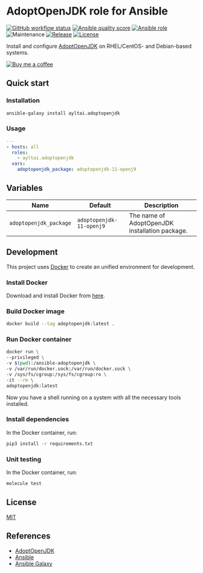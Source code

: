 # AdoptOpenJDK role for Ansible

[![GitHub workflow status](https://img.shields.io/github/workflow/status/ayltai/ansible-adoptopenjdk/CI?style=flat)](https://github.com/ayltai/ansible-adoptopenjdk/actions)
[![Ansible quality score](https://img.shields.io/badge/quality-5-success)](https://galaxy.ansible.com/ayltai/adoptopenjdk)
[![Ansible role](https://img.shields.io/badge/role-ayltai.adoptopenjdk-blue)](https://galaxy.ansible.com/ayltai/adoptopenjdk)
![Maintenance](https://img.shields.io/maintenance/yes/2020?style=flat)
[![Release](https://img.shields.io/github/release/ayltai/ansible-adoptopenjdk.svg?style=flat)](https://github.com/ayltai/ansible-adoptopenjdk/releases)
[![License](https://img.shields.io/github/license/ayltai/ansible-adoptopenjdk.svg?style=flat)](https://github.com/ayltai/ansible-adoptopenjdk/blob/master/LICENSE)

Install and configure [AdoptOpenJDK](https://adoptopenjdk.net/) on RHEL/CentOS- and Debian-based systems.

[![Buy me a coffee](https://img.shields.io/static/v1?label=Buy%20me%20a&message=coffee&color=important&style=flat&logo=buy-me-a-coffee&logoColor=white)](https://buymeacoff.ee/ayltai)

## Quick start

### Installation
```sh
ansible-galaxy install ayltai.adoptopenjdk
```

### Usage
```yaml
---
- hosts: all
  roles:
    - ayltai.adoptopenjdk
  vars:
    adoptopenjdk_package: adoptopenjdk-11-openj9
```

## Variables

| Name                   | Default                  | Description                                    |
|------------------------|--------------------------|------------------------------------------------|
| `adoptopenjdk_package` | `adoptopenjdk-11-openj9` | The name of AdoptOpenJDK installation package. |

## Development
This project uses [Docker](https://www.docker.com) to create an unified environment for development.

### Install Docker
Download and install Docker from [here](https://docs.docker.com/get-docker).

### Build Docker image
```sh
docker build --tag adoptopenjdk:latest .
```

### Run Docker container
```sh
docker run \
--privileged \
-v $(pwd):/ansible-adoptopenjdk \
-v /var/run/docker.sock:/var/run/docker.sock \
-v /sys/fs/cgroup:/sys/fs/cgroup:ro \
-it --rm \
adoptopenjdk:latest
```

Now you have a shell running on a system with all the necessary tools installed.

### Install dependencies
In the Docker container, run:
```sh
pip3 install -r requirements.txt
```

### Unit testing
In the Docker container, run:
```sh
molecule test
```

## License
[MIT](https://github.com/ayltai/ansible-adoptopenjdk/blob/master/LICENSE)

## References
* [AdoptOpenJDK](https://adoptopenjdk.net/)
* [Ansible](https://www.ansible.com)
* [Ansible Galaxy](https://galaxy.ansible.com)
